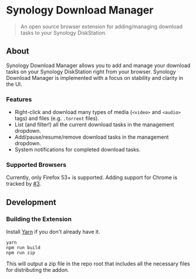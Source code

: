 # Synology Download Manager

> An open source browser extension for adding/managing download tasks to your Synology DiskStation.

## About

Synology Download Manager allows you to add and manage your download tasks on your Synology DiskStation right from your browser. Synology Download Manager is implemented with a focus on stability and clarity in the UI.

### Features

- Right-click and download many types of media (`<video>` and `<audio>` tags) and files (e.g. `.torrent` files).
- List (and filter!) all the current download tasks in the management dropdown.
- Add/pause/resume/remove download tasks in the management dropdown.
- System notifications for completed download tasks.

### Supported Browsers

Currently, only Firefox 53+ is supported. Adding support for Chrome is tracked by [#3](https://github.com/seansfkelley/synology/issues/3).

## Development

### Building the Extension

Install [Yarn](https://github.com/yarnpkg/yarn) if you don't already have it.

```
yarn
npm run build
npm run zip
```

This will output a zip file in the repo root that includes all the necessary files for distributing the addon.

